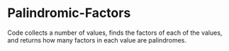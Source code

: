 # Palindromic-Factors

Code collects a number of values, finds the factors of each of the values, and returns how many factors in each value are palindromes.
